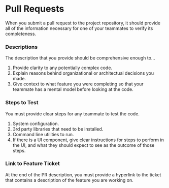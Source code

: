 # Pull Requests

When you submit a pull request to the project repository, it should provide all of the information necessary for one of your teammates to verify its completeness.

### Descriptions

The description that you provide should be comprehensive enough to...

1. Provide clarity to any potentially complex code.
1. Explain reasons behind organizational or architectual decisions you made.
1. Give context to what feature you were completing so that your teammate has a mental model before looking at the code.

### Steps to Test

You must provide clear steps for any teammate to test the code.

1. System configuration.
1. 3rd party libraries that need to be installed.
1. Command line utilities to run.
1. If there is a UI component, give clear instructions for steps to perform in the UI, and what they should expect to see as the outcome of those steps.

### Link to Feature Ticket

At the end of the PR description, you must provide a hyperlink to the ticket that contains a description of the feature you are working on.